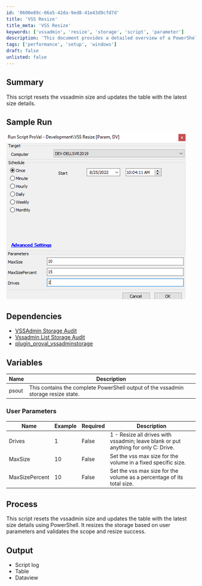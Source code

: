 ```yaml
---
id: '0600e89c-06a5-42da-9ed8-41e43d9cfd7d'
title: 'VSS Resize'
title_meta: 'VSS Resize'
keywords: ['vssadmin', 'resize', 'storage', 'script', 'parameter']
description: 'This document provides a detailed overview of a PowerShell script designed to reset the vssadmin size and update the storage table with the latest size details. It includes sample runs, dependencies, user parameters, and output information.'
tags: ['performance', 'setup', 'windows']
draft: false
unlisted: false
---
```


## Summary

This script resets the vssadmin size and updates the table with the latest size details.

## Sample Run

![Sample Run](../../../static/img/VSS-Resize/image_1.png)

## Dependencies

- [VSSAdmin Storage Audit](<../dataviews/VSSAdmin Storage Audit.md>) 
- [Vssadmin List Storage Audit](<./Vssadmin List Storage Audit.md>) 
- [plugin_proval_vssadminstorage](<../tables/plugin_proval_vssadminstorage.md>) 

## Variables

| Name  | Description                                                                                   |
|-------|-----------------------------------------------------------------------------------------------|
| psout | This contains the complete PowerShell output of the vssadmin storage resize state.          |

### User Parameters

| Name             | Example | Required | Description                                                                                      |
|------------------|---------|----------|--------------------------------------------------------------------------------------------------|
| Drives           | 1       | False    | 1 - Resize all drives with vssadmin; leave blank or put anything for only C: Drive.           |
| MaxSize          | 10      | False    | Set the vss max size for the volume in a fixed specific size.                                   |
| MaxSizePercent   | 10      | False    | Set the vss max size for the volume as a percentage of its total size.                         |

## Process

This script resets the vssadmin size and updates the table with the latest size details using PowerShell. It resizes the storage based on user parameters and validates the scope and resize success.

## Output

- Script log
- Table
- Dataview



